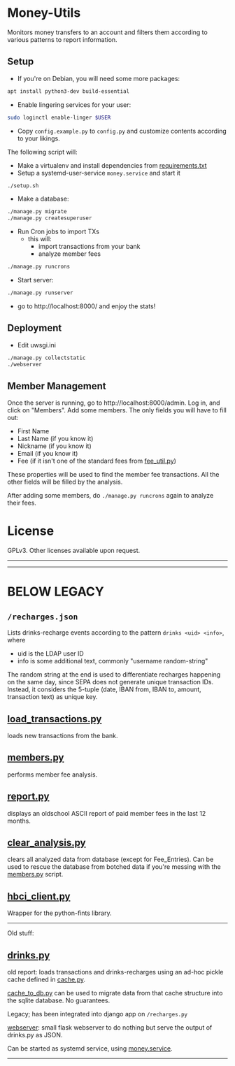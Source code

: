 # Money-Utils

Monitors money transfers to an account and filters them according to various patterns to report information.

## Setup
- If you're on Debian, you will need some more packages:
```bash
apt install python3-dev build-essential
```

- Enable lingering services for your user:
```bash
sudo loginctl enable-linger $USER
```

- Copy `config.example.py` to `config.py` and customize contents according to your likings.

The following script will:

- Make a virtualenv and install dependencies from [requirements.txt](requirements.txt)
- Setup a systemd-user-service `money.service` and start it

```bash
./setup.sh
```

- Make a database:
```bash
./manage.py migrate
./manage.py createsuperuser
```

- Run Cron jobs to import TXs
  - this will:
    - import transactions from your bank
    - analyze member fees
```bash
./manage.py runcrons
```

- Start server:
```bash
./manage.py runserver
```

- go to http://localhost:8000/ and enjoy the stats!

## Deployment

- Edit  uwsgi.ini

```bash
./manage.py collectstatic
./webserver
```

## Member Management
Once the server is running, go to http://localhost:8000/admin.
Log in, and click on "Members".
Add some members. The only fields you will have to fill out:

- First Name
- Last Name (if you know it)
- Nickname (if you know it)
- Email (if you know it)
- Fee (if it isn't one of the standard fees from [fee_util.py](schema/fee_util.py))

These properties will be used to find the member fee transactions.
All the other fields will be filled by the analysis.

After adding some members, do `./manage.py runcrons` again to analyze their fees.

# License
GPLv3. Other licenses available upon request.

---
---

# BELOW LEGACY

## `/recharges.json`
Lists drinks-recharge events according to the pattern `drinks <uid> <info>`, where
- uid is the LDAP user ID
- info is some additional text, commonly "username random-string"

The random string at the end is used to differentiate recharges happening on the same day, since SEPA does not generate unique transaction IDs.
Instead, it considers the 5-tuple (date, IBAN from, IBAN to, amount, transaction text) as unique key.

## [load_transactions.py](load_transactions.py)

loads new transactions from the bank.

## [members.py](members.py)

performs member fee analysis.

## [report.py](report.py)

displays an oldschool ASCII report of paid member fees in the last 12 months.

## [clear_analysis.py](clear_analysis.py)

clears all analyzed data from database (except for Fee_Entries).
Can be used to rescue the database from botched data if you're messing with the [members.py](members.py) script.

## [hbci_client.py](hbci_client.py)

Wrapper for the python-fints library.


---
Old stuff:

## [drinks.py](drinks.py)

old report: loads transactions and drinks-recharges using an ad-hoc pickle cache defined in [cache.py](cache.py).

[cache_to_db.py](cache_to_db.py) can be used to migrate data from that cache structure into the sqlite database. No guarantees.

Legacy; has been integrated into django app on `/recharges.py`

[webserver](webserver): small flask webserver to do nothing but serve the output of drinks.py as JSON.

Can be started as systemd service, using [money.service](money.service).

---
